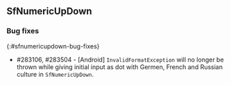 ## SfNumericUpDown

### Bug fixes
{:#sfnumericupdown-bug-fixes}

* \#283106, \#283504 - [Android] `InvalidFormatException` will no longer be thrown while giving initial input as dot with Germen, French and Russian culture in `SfNumericUpDown`.